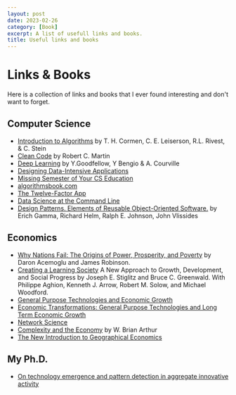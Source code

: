 ```yaml
---
layout: post
date: 2023-02-26
category: [Book]
excerpt: A list of usefull links and books.
title: Useful links and books
---
```


# Links & Books

Here is a collection of links and books that I ever found interesting and don't want to forget.

## Computer Science

- [Introduction to Algorithms](https://en.wikipedia.org/wiki/Introduction_to_Algorithms) by T. H. Cormen, C. E. Leiserson, R.L. Rivest, & C. Stein
- [Clean Code](https://www.oreilly.com/library/view/clean-code-a/9780136083238/) by Robert C. Martin
- [Deep Learning](https://www.deeplearningbook.org/) by Y.Goodfellow, Y Bengio & A. Courville
- [Designing Data-Intensive Applications](https://www.oreilly.com/library/view/designing-data-intensive-applications/9781491903063/)
- [Missing Semester of Your CS Education](https://missing.csail.mit.edu/)
- [algorithmsbook.com](https://algorithmsbook.com/)
- [The Twelve-Factor App](https://12factor.net/)
- [Data Science at the Command Line](https://www.datascienceatthecommandline.com/)
- [Design Patterns. Elements of Reusable Object-Oriented Software.](https://www.amazon.de/Patterns-Elements-Reusable-Object-Oriented-Software/dp/0201633612) by  Erich Gamma, Richard Helm, Ralph E. Johnson, John Vlissides

## Economics
- [Why Nations Fail: The Origins of Power, Prosperity, and Poverty](https://en.wikipedia.org/wiki/Why_Nations_Fail) by Daron Acemoglu and James Robinson.
- [Creating a Learning Society](http://cup.columbia.edu/book/creating-a-learning-society/9780231152143) A New Approach to Growth, Development, and Social Progress by Joseph E. Stiglitz and Bruce C. Greenwald. With Philippe Aghion, Kenneth J. Arrow, Robert M. Solow, and Michael Woodford.
- [General Purpose Technologies and Economic Growth](https://mitpress.mit.edu/books/general-purpose-technologies-and-economic-growth) 
- [Economic Transformations: General Purpose Technologies and Long Term Economic Growth](https://www.amazon.de/dp/B004MKLUEY/ref=cm_sw_em_r_mt_dp_U_r8kgDbB2KYWCP)
- [Network Science](http://networksciencebook.com/)
- [Complexity and the Economy](https://science.sciencemag.org/content/284/5411/107) by W. Brian Arthur
- [The New Introduction to Geographical Economics](https://www.cambridge.org/core/books/new-introduction-to-geographical-economics/FEE650456981257B99BA78CA21B11405)

## My Ph.D.

- [On technology emergence and pattern detection in aggregate innovative activity](https://publikationen.bibliothek.kit.edu/1000084152)

